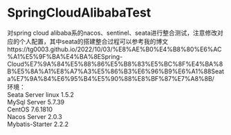 # SpringCloudAlibabaTest
对spring cloud alibaba系的nacos、sentinel、seata进行整合测试，注意修改对应的个人配置，其中seata的搭建整合过程可以参考我的博文https://tg0003.github.io/2022/10/03/%E8%AE%B0%E4%B8%80%E6%AC%A1%E5%9F%BA%E4%BA%8ESpring-Cloud%E7%9A%84%E5%88%86%E5%B8%83%E5%BC%8F%E4%BA%8B%E5%8A%A1%E8%A7%A3%E5%86%B3%E6%96%B9%E6%A1%88Seata%E7%9A%84%E6%95%B4%E5%90%88%E8%BF%87%E7%A8%8B/<br>
环境：<br>
Seata Server linux 1.5.2<br>
MySql Server 5.7.39<br>
CentOS 7.6.1810<br>
Nacos Server 2.0.3<br>
Mybatis-Starter 2.2.2
